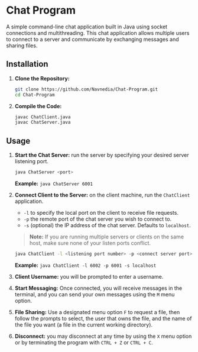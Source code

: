 # Chat Program

A simple command-line chat application built in Java using socket connections and multithreading. This chat application allows 
multiple users to connect to a server and communicate by exchanging messages and sharing files.

## Installation

1. **Clone the Repository:**
    ```bash
    git clone https://github.com/Navnedia/Chat-Program.git
    cd Chat-Program
    ```

2. **Compile the Code:**
    ```bash
    javac ChatClient.java
    javac ChatServer.java
    ```
   
## Usage

1. **Start the Chat Server:** run the server by specifying your desired server listening port.
    ```bash
    java ChatServer <port>
    ```
   **Example:** `java ChatServer 6001`


2. **Connect Client to the Server:** on the client machine, run the `ChatClient` application.
    - `-l` to specify the local port on the client to receive file requests. 
    - `-p` the remote port of the chat server you wish to connect to.
    - `-s` (optional) the IP address of the chat server. Defaults to `localhost`.
   > **Note:** If you are running multiple servers or clients on the same host, make sure none of your listen ports conflict.
   ```bash
   java ChatClient -l <listening port number> -p <connect server port> [-s] [connect server address]
   ```
   **Example:** `java ChatClient -l 6002 -p 6001 -s localhost`


3. **Client Username:** you will be prompted to enter a username.

4. **Start Messaging:** Once connected, you will receive messages in the terminal, and you can
send your own messages using the `M` menu option.

5. **File Sharing:** Use a designated menu option `F` to request a file, then follow the prompts
to select, the user that owns the file, and the name of the file you want (a file in
the current working directory).

6. **Disconnect:** you may disconnect at any time by using the `X` menu option or by
terminating the program with `CTRL + Z` or `CTRL + C`.
